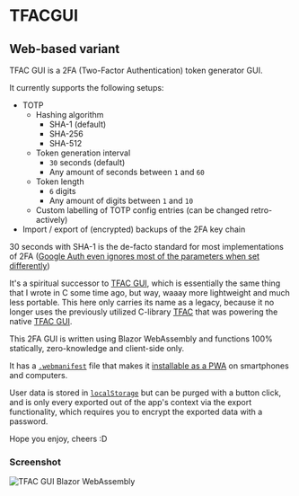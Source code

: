 # TFACGUI
## Web-based variant

TFAC GUI is a 2FA (Two-Factor Authentication) token generator GUI.

It currently supports the following setups:

* TOTP
  * Hashing algorithm
    * SHA-1 (default)
    * SHA-256
    * SHA-512
  * Token generation interval
    * `30` seconds (default)
    * Any amount of seconds between `1` and `60`
  * Token length
    * `6` digits
    * Any amount of digits between `1` and `10`
  * Custom labelling of TOTP config entries (can be changed retro-actively)
* Import / export of (encrypted) backups of the 2FA key chain
 
30 seconds with SHA-1 is the de-facto standard for most implementations of 2FA ([Google Auth even ignores most of the parameters when set differently](https://github.com/google/google-authenticator/wiki/Key-Uri-Format#algorithm))

It's a spiritual successor to [TFAC GUI](https://github.com/GlitchedPolygons/TFACGUI), which is essentially the same thing that I wrote in C some time ago, but way, waaay more lightweight and much less portable. 
This here only carries its name as a legacy, because it no longer uses the previously utilized C-library [TFAC](https://github.com/GlitchedPolygons/TFAC) that was powering the native [TFAC GUI](https://github.com/GlitchedPolygons/TFACGUI).

This 2FA GUI is written using Blazor WebAssembly and functions 100% statically, zero-knowledge and client-side only. 

It has a [`.webmanifest`](https://github.com/GlitchedPolygons/TFACGUI.BlazorWebApp/blob/master/TFACGUI.BlazorWebApp/wwwroot/tfacgui.webmanifest) file that makes it [installable as a PWA](https://developer.mozilla.org/en-US/docs/Web/Progressive_web_apps/Guides/Installing) on smartphones and computers.

User data is stored in [`localStorage`](https://developer.mozilla.org/en-US/docs/Web/API/Window/localStorage) but can be purged with a button click, and is only every exported out of the app's context via the export functionality, which requires you to encrypt the exported data with a password.

Hope you enjoy, cheers :D

### Screenshot

![TFAC GUI Blazor WebAssembly](https://api.files.glitchedpolygons.com/api/v1/files/tfacgui-blazor-wasm-screenshot-01.png)
